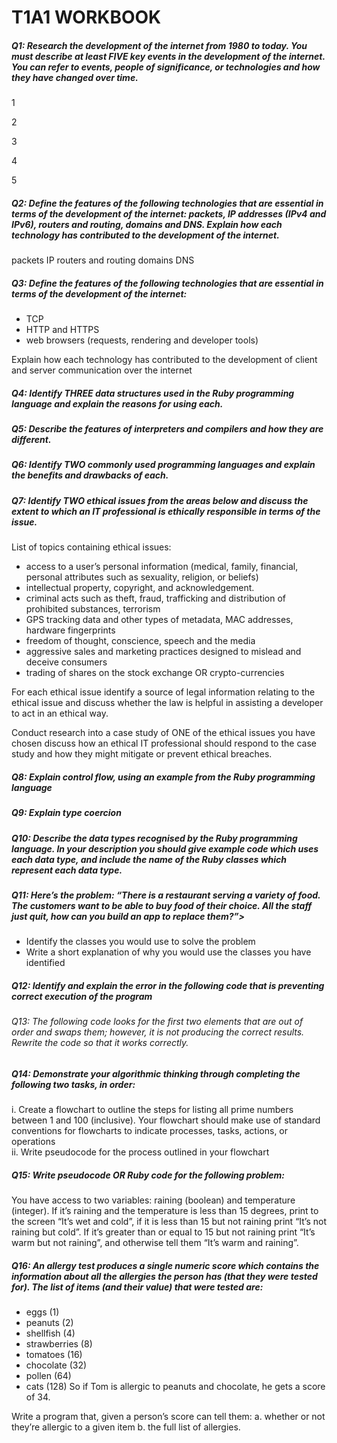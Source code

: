 # T1A1 WORKBOOK

##### Q1: Research the development of the internet from 1980 to today. You must describe at least FIVE key events in the development of the internet. You can refer to events, people of significance, or technologies and how they have changed over time.

1

2

3

4

5


##### Q2: Define the features of the following technologies that are essential in terms of the development of the internet: packets, IP addresses (IPv4 and IPv6), routers and routing, domains and DNS. Explain how each technology has contributed to the development of the internet. 

packets
IP
routers and routing
domains
DNS 

##### Q3: Define the features of the following technologies that are essential in terms of the development of the internet:
  - TCP
  - HTTP and HTTPS
  - web browsers (requests, rendering and developer tools)

Explain how each technology has contributed to the development of client and server communication over the internet

##### Q4: Identify THREE data structures used in the Ruby programming language and explain the reasons for using each.

#####  Q5: Describe the features of interpreters and compilers and how they are different.

##### Q6: Identify TWO commonly used programming languages and explain the benefits and drawbacks of each.

##### Q7: Identify TWO ethical issues from the areas below and discuss the extent to which an IT professional is ethically responsible in terms of the issue.

List of topics containing ethical issues:
  - access to a user’s personal information (medical, family, financial, personal attributes such as sexuality, religion, or beliefs)
  - intellectual property, copyright, and acknowledgement.
  - criminal acts such as theft, fraud, trafficking and distribution of prohibited substances, terrorism
  - GPS tracking data and other types of metadata, MAC addresses, hardware fingerprints
  - freedom of thought, conscience, speech and the media
  - aggressive sales and marketing practices designed to mislead and deceive consumers
  - trading of shares on the stock exchange OR crypto-currencies

For each ethical issue identify a source of legal information relating to the ethical issue and discuss whether the law is helpful in assisting a developer to act in an ethical way.

Conduct research into a case study of ONE of the ethical issues you have chosen discuss how an ethical IT professional should respond to the case study and how they might mitigate or prevent ethical breaches.

##### Q8: Explain control flow, using an example from the Ruby programming language


##### Q9: Explain type coercion

##### Q10: Describe the data types recognised by the Ruby programming language. In your description you should give example code which uses each data type, and include the name of the Ruby classes which represent each data type.


##### Q11: Here’s the problem: “There is a restaurant serving a variety of food. The customers want to be able to buy food of their choice. All the staff just quit, how can you build an app to replace them?”>
  - Identify the classes you would use to solve the problem
  - Write a short explanation of why you would use the classes you have identified

##### Q12: Identify and explain the error in the following code that is preventing correct execution of the program



###### Q13: The following code looks for the first two elements that are out of order and swaps them; however, it is not producing the correct results. Rewrite the code so that it works correctly.



##### Q14: Demonstrate your algorithmic thinking through completing the following two tasks, in order:
  i. Create a flowchart to outline the steps for listing all prime numbers between 1 and 100 (inclusive). Your flowchart should make use of standard conventions for flowcharts to indicate processes, tasks, actions, or operations  
  ii. Write pseudocode for the process outlined in your flowchart


##### Q15: Write pseudocode OR Ruby code for the following problem:

You have access to two variables: raining (boolean) and temperature (integer). If it’s raining and the temperature is less than 15 degrees, print to the screen “It’s wet and cold”, if it is less than 15 but not raining print “It’s not raining but cold”. If it’s greater than or equal to 15 but not raining print “It’s warm but not raining”, and otherwise tell them “It’s warm and raining”.

##### Q16: An allergy test produces a single numeric score which contains the information about all the allergies the person has (that they were tested for). The list of items (and their value) that were tested are:

  - eggs (1)
  - peanuts (2)
  - shellfish (4)
  - strawberries (8)
  - tomatoes (16)
  - chocolate (32)
  - pollen (64)
  - cats (128)
So if Tom is allergic to peanuts and chocolate, he gets a score of 34.

Write a program that, given a person’s score can tell them:
  a. whether or not they’re allergic to a given item
  b. the full list of allergies.

